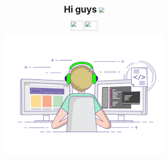 <h1 align="center"> Hi guys <img src="https://github.com/TheDudeThatCode/TheDudeThatCode/blob/master/Assets/Hi.gif" width="40px"></h1>

<p align="center">
  <a href="https://www.facebook.com/lehuuhieu.0310/" target="blank"><img align="center" src="https://cdn.jsdelivr.net/npm/simple-icons@3.0.1/icons/facebook.svg" height="30" width="40" /></a>
    <a href="mailto:lehuuhieuak@gmail.com" target="blank"><img align="center" src="https://cdn.jsdelivr.net/npm/simple-icons@3.0.1/icons/gmail.svg" height="30" width="40" /></a>
</p>

<p align="center">
  <img src="https://raw.githubusercontent.com/devSouvik/devSouvik/master/gif3.gif" width="500" />
                                                                                          </p>

